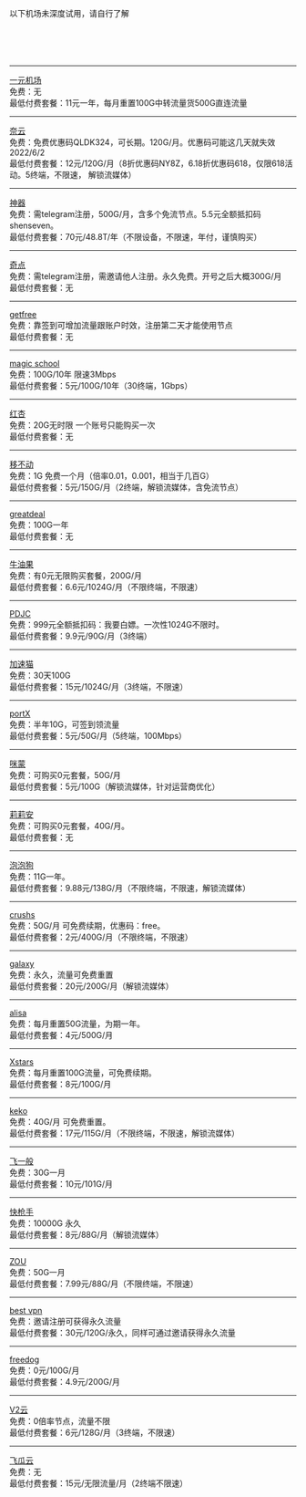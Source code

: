 以下机场未深度试用，请自行了解  
<br>
<br>
<br>
<br>
****
[一元机场](https://xn--4gq62f52gdss.com/#/register?code=xKN6katp)  
免费：无  
最低付费套餐：11元一年，每月重置100G中转流量货500G直连流量    
****
[奈云](https://www.naiun.cc/#/register?code=JBstTvXF)  
免费：免费优惠码QLDK324，可长期。120G/月。优惠码可能这几天就失效2022/6/2  
最低付费套餐：12元/120G/月（8折优惠码NY8Z，6.18折优惠码618，仅限618活动。5终端，不限速， 解锁流媒体）  
****
[神器](https://t.me/shenseven_bot?start=de2AZAcC)  
免费：需telegram注册，500G/月，含多个免流节点。5.5元全额抵扣码shenseven。    
最低付费套餐：70元/48.8T/年（不限设备，不限速，年付，谨慎购买）  
****
[奇点](https://t.me/qdyun_bot?start=0vmakcm1)  
免费：需telegram注册，需邀请他人注册。永久免费。开号之后大概300G/月  
最低付费套餐：无  
****
[getfree](https://portal.getfree.cloud/auth/register?code=KsxH)  
免费：靠签到可增加流量跟账户时效，注册第二天才能使用节点    
最低付费套餐：无
****
[magic school](https://2220.it/register?aff=hoWWXZKVJs)  
免费：100G/10年 限速3Mbps  
最低付费套餐：5元/100G/10年（30终端，1Gbps）
****
[红杏](https://www.cnnts.tk/#/register?code=GtUzYfo6)  
免费：20G无时限 一个账号只能购买一次  
最低付费套餐：无
****
[移不动](https://ybdml.cc/auth/register?code=Gc3R)  
免费：1G 免费一个月（倍率0.01，0.001，相当于几百G）  
最低付费套餐：5元/150G/月（2终端，解锁流媒体，含免流节点）
****
[greatdeal](http://greatdeal.life/auth/register?code=lIBA)  
免费：100G一年  
最低付费套餐：无
****
[牛油果](https://nyg.aikala.shop/#/register?code=D1yRed1F)  
免费：有0元无限购买套餐，200G/月  
最低付费套餐：6.6元/1024G/月（不限终端，不限速）
****
[PDJC](https://pdjc.cc/index.php#/register?code=uZAqpr81)  
免费：999元全额抵扣码：我要白嫖。一次性1024G不限时。  
最低付费套餐：9.9元/90G/月（3终端）
****
[加速猫](https://jsmao.net/auth/register?code=XIpX)  
免费：30天100G  
最低付费套餐：15元/1024G/月（3终端，不限速）  
****  
[portX](https://portx.cc/auth/register?code=pgEf)  
免费：半年10G，可签到领流量  
最低付费套餐：5元/50G/月（5终端，100Mbps）
****
[咪蒙](https://love.mimon.cc/#/register?code=R8vS79L3)  
免费：可购买0元套餐，50G/月  
最低付费套餐：5元/100G（解锁流媒体，针对运营商优化）
****
[莉莉安](https://ssrr.xyz/#/register?code=tWnDeJwR)  
免费：可购买0元套餐，40G/月。  
最低付费套餐：无
****
[泡泡狗](https://www.paopao.dog/index.php#/register?code=nnaNrj7S)  
免费：11G一年。  
最低付费套餐：9.88元/138G/月（不限终端，不限速，解锁流媒体）  
****
[crushs](https://crushs.top/#/register?code=mt4muj1B)  
免费：50G/月 可免费续期，优惠码：free。  
最低付费套餐：2元/400G/月（不限终端，不限速）   
****
[galaxy](https://www.galaxy-cloud.com/#/register?code=kbCoo1l6)    
免费：永久，流量可免费重置    
最低付费套餐：20元/200G/月（解锁流媒体）
****
[alisa](http://52.alisa.cloud/#/register?code=hdp8n4Xm)  
免费：每月重置50G流量，为期一年。  
最低付费套餐：4元/500G/月
****
[Xstars](https://xstars.top/#/register?code=FWsEGnFh)  
免费：每月重置100G流量，可免费续期。  
最低付费套餐：8元/100G/月
****
[keko](https://keko.club/#/register?code=kFksSEJd)  
免费：40G/月 可免费重置。  
最低付费套餐：17元/115G/月（不限终端，不限速，解锁流媒体）
****
[飞一般](https://hmkj3.com/#/register?code=xtVdcNG2)  
免费：30G一月  
最低付费套餐：10元/101G/月  
****
[快枪手](https://kuaiqiangshou.xyz/#/register?code=TQxbG8hc)  
免费：10000G 永久  
最低付费套餐：8元/88G/月（解锁流媒体）
****
[ZOU](https://zou666.vip/#/register?code=tKBNCq83)  
免费：50G一月  
最低付费套餐：7.99元/88G/月（不限终端，不限速）
****
[best vpn](https://panel.vp0.cc/#/register?code=DZ9Ek9U5)  
免费：邀请注册可获得永久流量  
最低付费套餐：30元/120G/永久，同样可通过邀请获得永久流量
****
[freedog](https://www.freedog.me/auth/register?code=TD22)  
免费：0元/100G/月  
最低付费套餐：4.9元/200G/月
****
[V2云](https://cwv587.com/auth/register?code=aP0B)  
免费：0倍率节点，流量不限  
最低付费套餐：6元/128G/月（3终端，不限速）  
****
[飞瓜云](https://www.feiguayun.com/#/register?code=f6WsAAx9)  
免费：无  
最低付费套餐：15元/无限流量/月（2终端不限速）  
